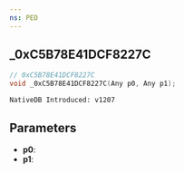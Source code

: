 ```yaml
---
ns: PED
---
```

## _0xC5B78E41DCF8227C

```c
// 0xC5B78E41DCF8227C
void _0xC5B78E41DCF8227C(Any p0, Any p1);
```

```
NativeDB Introduced: v1207
```

## Parameters
* **p0**:
* **p1**:
